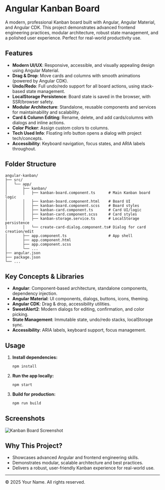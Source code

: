 
# Angular Kanban Board

A modern, professional Kanban board built with Angular, Angular Material, and Angular CDK. This project demonstrates advanced frontend engineering practices, modular architecture, robust state management, and a polished user experience. Perfect for real-world productivity use.

## Features

- **Modern UI/UX**: Responsive, accessible, and visually appealing design using Angular Material.
- **Drag & Drop**: Move cards and columns with smooth animations (powered by Angular CDK).
- **Undo/Redo**: Full undo/redo support for all board actions, using stack-based state management.
- **LocalStorage Persistence**: Board state is saved in the browser, with SSR/browser safety.
- **Modular Architecture**: Standalone, reusable components and services for maintainability and scalability.
- **Card & Column Editing**: Rename, delete, and add cards/columns with dialogs and inline actions.
- **Color Picker**: Assign custom colors to columns.
- **Tech Used Info**: Floating info button opens a dialog with project tech/concepts.
- **Accessibility**: Keyboard navigation, focus states, and ARIA labels throughout.

## Folder Structure

```
angular-kanban/
├── src/
│   └── app/
│       ├── kanban/
│       │   ├── kanban-board.component.ts      # Main Kanban board logic
│       │   ├── kanban-board.component.html    # Board UI
│       │   ├── kanban-board.component.scss    # Board styles
│       │   ├── kanban-card.component.ts       # Card UI/logic
│       │   ├── kanban-card.component.scss     # Card styles
│       │   ├── kanban-storage.service.ts      # LocalStorage persistence
│       │   └── create-card-dialog.component.ts# Dialog for card creation/edit
│       ├── app.component.ts                   # App shell
│       ├── app.component.html
│       ├── app.component.scss
│       └── ...
├── angular.json
├── package.json
└── ...
```

## Key Concepts & Libraries

- **Angular**: Component-based architecture, standalone components, dependency injection.
- **Angular Material**: UI components, dialogs, buttons, icons, theming.
- **Angular CDK**: Drag & drop, accessibility utilities.
- **SweetAlert2**: Modern dialogs for editing, confirmation, and color picking.
- **State Management**: Immutable state, undo/redo stacks, localStorage sync.
- **Accessibility**: ARIA labels, keyboard support, focus management.

## Usage

1. **Install dependencies:**
   ```sh
   npm install
   ```
2. **Run the app locally:**
   ```sh
   npm start
   ```
3. **Build for production:**
   ```sh
   npm run build
   ```

## Screenshots

![Kanban Board Screenshot](screenshot.png)

## Why This Project?

- Showcases advanced Angular and frontend engineering skills.
- Demonstrates modular, scalable architecture and best practices.
- Delivers a robust, user-friendly Kanban experience for real-world use.

---

© 2025 Your Name. All rights reserved.
